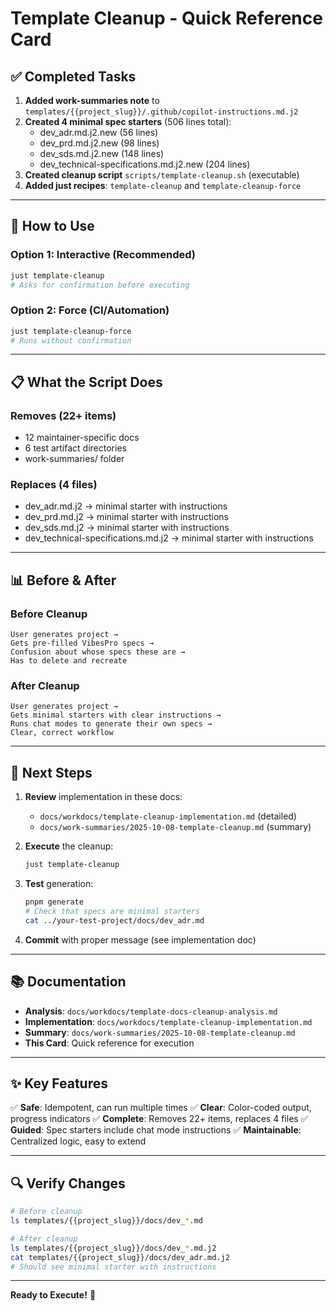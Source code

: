 # Template Cleanup - Quick Reference Card

## ✅ Completed Tasks

1. **Added work-summaries note** to `templates/{{project_slug}}/.github/copilot-instructions.md.j2`
2. **Created 4 minimal spec starters** (506 lines total):
    - dev_adr.md.j2.new (56 lines)
    - dev_prd.md.j2.new (98 lines)
    - dev_sds.md.j2.new (148 lines)
    - dev_technical-specifications.md.j2.new (204 lines)
3. **Created cleanup script** `scripts/template-cleanup.sh` (executable)
4. **Added just recipes**: `template-cleanup` and `template-cleanup-force`

---

## 🚀 How to Use

### Option 1: Interactive (Recommended)

```bash
just template-cleanup
# Asks for confirmation before executing
```

### Option 2: Force (CI/Automation)

```bash
just template-cleanup-force
# Runs without confirmation
```

---

## 📋 What the Script Does

### Removes (22+ items)

-   12 maintainer-specific docs
-   6 test artifact directories
-   work-summaries/ folder

### Replaces (4 files)

-   dev_adr.md.j2 → minimal starter with instructions
-   dev_prd.md.j2 → minimal starter with instructions
-   dev_sds.md.j2 → minimal starter with instructions
-   dev_technical-specifications.md.j2 → minimal starter with instructions

---

## 📊 Before & After

### Before Cleanup

```
User generates project →
Gets pre-filled VibesPro specs →
Confusion about whose specs these are →
Has to delete and recreate
```

### After Cleanup

```
User generates project →
Gets minimal starters with clear instructions →
Runs chat modes to generate their own specs →
Clear, correct workflow
```

---

## 🎯 Next Steps

1. **Review** implementation in these docs:

    - `docs/workdocs/template-cleanup-implementation.md` (detailed)
    - `docs/work-summaries/2025-10-08-template-cleanup.md` (summary)

2. **Execute** the cleanup:

    ```bash
    just template-cleanup
    ```

3. **Test** generation:

    ```bash
    pnpm generate
    # Check that specs are minimal starters
    cat ../your-test-project/docs/dev_adr.md
    ```

4. **Commit** with proper message (see implementation doc)

---

## 📚 Documentation

-   **Analysis**: `docs/workdocs/template-docs-cleanup-analysis.md`
-   **Implementation**: `docs/workdocs/template-cleanup-implementation.md`
-   **Summary**: `docs/work-summaries/2025-10-08-template-cleanup.md`
-   **This Card**: Quick reference for execution

---

## ✨ Key Features

✅ **Safe**: Idempotent, can run multiple times
✅ **Clear**: Color-coded output, progress indicators
✅ **Complete**: Removes 22+ items, replaces 4 files
✅ **Guided**: Spec starters include chat mode instructions
✅ **Maintainable**: Centralized logic, easy to extend

---

## 🔍 Verify Changes

```bash
# Before cleanup
ls templates/{{project_slug}}/docs/dev_*.md

# After cleanup
ls templates/{{project_slug}}/docs/dev_*.md.j2
cat templates/{{project_slug}}/docs/dev_adr.md.j2
# Should see minimal starter with instructions
```

---

**Ready to Execute!** 🚀
